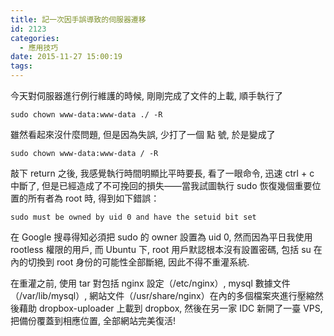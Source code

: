 ```yaml
---
title: 記一次因手誤導致的伺服器遷移
id: 2123
categories:
  - 應用技巧
date: 2015-11-27 15:00:19
tags:
---
```


今天對伺服器進行例行維護的時候, 剛剛完成了文件的上載, 順手執行了

```
sudo chown www-data:www-data ./ -R
```

雖然看起來沒什麼問題, 但是因為失誤, 少打了一個 點 號, 於是變成了

```
sudo chown www-data:www-data / -R
```

<!--more-->敲下 return 之後, 我感覺執行時間明顯比平時要長, 看了一眼命令, 迅速 ctrl + c 中斷了, 但是已經造成了不可挽回的損失——當我試圖執行 sudo 恢復幾個重要位置的所有者為 root 時, 得到如下錯誤：

```
sudo must be owned by uid 0 and have the setuid bit set
```

在 Google 搜尋得知必須把 sudo 的 owner 設置為 uid 0, 然而因為平日我使用 rootless 權限的用戶, 而 Ubuntu 下, root 用戶默認根本沒有設置密碼, 包括 su 在內的切換到 root 身份的可能性全部斷絕, 因此不得不重灌系統.

在重灌之前, 使用 tar 對包括 nginx 設定（/etc/nginx）,  mysql 數據文件（/var/lib/mysql）, 網站文件（/usr/share/nginx）在內的多個檔案夾進行壓縮然後藉助 dropbox-uploader 上載到 dropbox, 然後在另一家 IDC 新開了一臺 VPS, 把備份覆蓋到相應位置, 全部網站完美復活!
